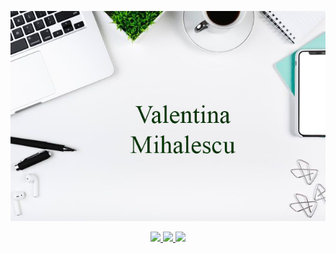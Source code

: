 <p align="center">
	<img src="Images/githubimage.jpg">
</p>

<p align="center">
	<a href="https://www.linkedin.com/in/valentina-mihalescu">
		<img src="https://img.shields.io/badge/LinkedIn-0077B5?style=for-the-badge&logo=linkedin&logoColor=white" />
	
</a>
	<a href="mailto:valentinamihalescu8@gmail.com">
		<img src="https://img.shields.io/badge/Gmail-D14836?style=for-the-badge&logo=gmail&logoColor=white" />
	</a>
	<a href="https://www.facebook.com/profile.php?id=100010091673437">
		<img src="https://img.shields.io/badge/FaceBook-3b5998?style=for-the-badge&logo=facebook&logoColor=white" />
	</a>
</p>
